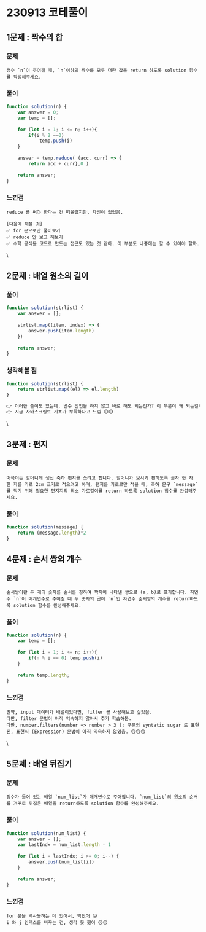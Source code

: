 # 230913 코테풀이

## 1문제 : 짝수의 합

### 문제

```
정수 `n`이 주어질 때, `n`이하의 짝수를 모두 더한 값을 return 하도록 solution 함수를 작성해주세요.
```

### 풀이

```js
function solution(n) {
    var answer = 0;
    var temp = [];
    
    for (let i = 1; i <= n; i++){
        if(i % 2 ==0)
            temp.push(i)
    }
    
    answer = temp.reduce( (acc, curr) => {
        return acc + curr},0 )
    
    return answer;
}
```

### 느낀점

```
reduce 를 써야 한다는 건 떠올랐지만, 자신이 없었음.

[다음에 해볼 것]
✅ for 문으로만 풀어보기 
✅ reduce 안 보고 해보기 
✅ 수학 공식을 코드로 만드는 접근도 있는 것 같아. 이 부분도 나중에는 할 수 있어야 할까. 
```

\


## 2문제 : 배열 원소의 길이

### 풀이

```js
function solution(strlist) {
    var answer = [];
    
    strlist.map((item, index) => {
        answer.push(item.length)
    })
    
    return answer;
}
```

### 생각해볼 점

```js
function solution(strlist) {
    return strlist.map((el) => el.length)
}

👉 이러한 풀이도 있는데, 변수 선언을 하지 않고 바로 해도 되는건가? 이 부분이 왜 되는걸까? 내가 무엇을 모르는 걸까? 
👉 지금 자바스크립트 기초가 부족하다고 느낌 😥😥
```

\


## 3문제 : 편지

### 문제

```
머쓱이는 할머니께 생신 축하 편지를 쓰려고 합니다. 할머니가 보시기 편하도록 글자 한 자 한 자를 가로 2cm 크기로 적으려고 하며, 편지를 가로로만 적을 때, 축하 문구 `message`를 적기 위해 필요한 편지지의 최소 가로길이를 return 하도록 solution 함수를 완성해주세요.
```

### 풀이

```js
function solution(message) {
    return (message.length)*2
}
```

## 4문제 : 순서 쌍의 개수

### 문제

```
순서쌍이란 두 개의 숫자를 순서를 정하여 짝지어 나타낸 쌍으로 (a, b)로 표기합니다. 자연수 `n`이 매개변수로 주어질 때 두 숫자의 곱이 `n`인 자연수 순서쌍의 개수를 return하도록 solution 함수를 완성해주세요.
```

### 풀이

```js
function solution(n) {
    var temp = [];
    
    for (let i = 1; i <= n; i++){
        if(n % i == 0) temp.push(i)
    }
    
    return temp.length;
}
```

### 느낀점

```
만약, input 데이터가 배열이었다면, filter 를 사용해보고 싶었음. 
다만, filter 문법이 아직 익숙하지 않아서 추가 학습해봄. 
다만, number.filters(number => number > 3 ); 구문의 syntatic sugar 로 표현된, 표현식 (Expression) 문법이 아직 익숙하지 않았음. 😥😥😥
```

\


## 5문제 : 배열 뒤집기

### 문제

```
정수가 들어 있는 배열 `num_list`가 매개변수로 주어집니다. `num_list`의 원소의 순서를 거꾸로 뒤집은 배열을 return하도록 solution 함수를 완성해주세요.
```

### 풀이

```js
function solution(num_list) {
    var answer = [];
    var lastIndx = num_list.length - 1
    
    for (let i = lastIndx; i >= 0; i--) {
        answer.push(num_list[i])
    }
    
    return answer;
}
```

### 느낀점

```
for 문을 역사용하는 데 있어서, 막혔어 😥 
i 와 j 인덱스를 바꾸는 건, 생각 못 했어 😥😥 
```
